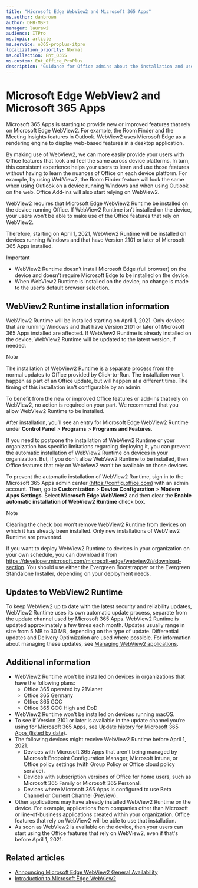```yaml
---
title: "Microsoft Edge WebView2 and Microsoft 365 Apps"
ms.author: danbrown
author: DHB-MSFT
manager: laurawi
audience: ITPro
ms.topic: article
ms.service: o365-proplus-itpro
localization_priority: Normal
ms.collection: Ent_O365
ms.custom: Ent_Office_ProPlus
description: "Guidance for Office admins about the installation and use of Microsoft Edge WebView2 on devices running Microsoft 365 Apps."
---
```


# Microsoft Edge WebView2 and Microsoft 365 Apps

Microsoft 365 Apps is starting to provide new or improved features that rely on Microsoft Edge WebView2. For example, the Room Finder and the Meeting Insights features in Outlook. WebView2 uses Microsoft Edge as a rendering engine to display web-based features in a desktop application.

By making use of WebView2, we can more easily provide your users with Office features that look and feel the same across device platforms. In turn, this consistent experience helps your users to learn and use those features without having to learn the nuances of Office on each device platform. For example, by using WebView2, the Room Finder feature will look the same when using Outlook on a device running Windows and when using Outlook on the web. Office Add-ins will also start relying on WebView2.

WebView2 requires that Microsoft Edge WebView2 Runtime be installed on the device running Office. If WebView2 Runtime isn’t installed on the device, your users won’t be able to make use of the Office features that rely on WebView2. 

Therefore, starting on April 1, 2021, WebView2 Runtime will be installed on devices running Windows and that have Version 2101 or later of Microsoft 365 Apps installed.

> [!IMPORTANT]
> - WebView2 Runtime doesn’t install Microsoft Edge (full browser) on the device and doesn’t require Microsoft Edge to be installed on the device.
> - When WebView2 Runtime is installed on the device, no change is made to the user’s default browser selection.

## WebView2 Runtime installation information

WebView2 Runtime will be installed starting on April 1, 2021. Only devices that are running Windows and that have Version 2101 or later of Microsoft 365 Apps installed are affected. If WebView2 Runtime is already installed on the device, WebView2 Runtime will be updated to the latest version, if needed.

> [!NOTE]
> The installation of WebView2 Runtime is a separate process from the normal updates to Office provided by Click-to-Run. The installation won't happen as part of an Office update, but will happen at a different time. The timing of this installation isn't configurable by an admin.

To benefit from the new or improved Office features or add-ins that rely on WebView2, no action is required on your part. We recommend that you allow WebView2 Runtime to be installed.

After installation, you’ll see an entry for Microsoft Edge WebView2 Runtime under **Control Panel** > **Programs** > **Programs and Features**.

If you need to postpone the installation of WebView2 Runtime or your organization has specific limitations regarding deploying it, you can prevent the automatic installation of WebView2 Runtime on devices in your organization. But, if you don't allow WebVew2 Runtime to be installed, then Office features that rely on WebView2 won't be available on those devices.

To prevent the automatic installation of WebView2 Runtime, sign in to the Microsoft 365 Apps admin center [(https://config.office.com)](https://config.office.com) with an admin account. Then, go to **Customization** > **Device Configuration** > **Modern Apps Settings**. Select **Microsoft Edge WebView2** and then clear the **Enable automatic installation of WebView2 Runtime** check box.

> [!NOTE]
> Clearing the check box won’t remove WebView2 Runtime from devices on which it has already been installed. Only new installations of WebView2 Runtime are prevented.

If you want to deploy WebView2 Runtime to devices in your organization on your own schedule, you can download it from https://developer.microsoft.com/microsoft-edge/webview2/#download-section. You should use either the Evergreen Bootstrapper or the Evergreen Standalone Installer, depending on your deployment needs.

## Updates to WebView2 Runtime

To keep WebView2 up to date with the latest security and reliability updates, WebView2 Runtime uses its own automatic update process, separate from the update channel used by Microsoft 365 Apps. WebView2 Runtime is updated approximately a few times each month. Updates usually range in size from 5 MB to 30 MB, depending on the type of update. Differential updates and Delivery Optimization are used where possible. For information about managing these updates, see [Managing WebView2 applications](https://docs.microsoft.com/microsoft-edge/webview2/concepts/enterprise).


## Additional information

- WebView2 Runtime won’t be installed on devices in organizations that have the following plans:
  - Office 365 operated by 21Vianet
  - Office 365 Germany
  - Office 365 GCC
  - Office 365 GCC High and DoD
- WebView2 Runtime won’t be installed on devices running macOS.
- To see if Version 2101 or later is available in the update channel you’re using for Microsoft 365 Apps, see [Update history for Microsoft 365 Apps (listed by date)](https://docs.microsoft.com/officeupdates/update-history-microsoft365-apps-by-date).
- The following devices might receive WebView2 Runtime before April 1, 2021.
  - Devices with Microsoft 365 Apps that aren't being managed by Microsoft Endpoint Configuration Manager, Microsoft Intune, or Office policy settings (with Group Policy or Office cloud policy service).
  - Devices with subscription versions of Office for home users, such as Microsoft 365 Family or Microsoft 365 Personal.
  - Devices where Microsoft 365 Apps is configured to use Beta Channel or Current Channel (Preview).
- Other applications may have already installed WebView2 Runtime on the device. For example, applications from companies other than Microsoft or line-of-business applications created within your organization. Office features that rely on WebView2 will be able to use that installation.
- As soon as WebView2 is available on the device, then your users can start using the Office features that rely on WebView2, even if that's before April 1, 2021.
 
## Related articles

- [Announcing Microsoft Edge WebView2 General Availability](https://blogs.windows.com/msedgedev/2020/10/19/edge-webview2-general-availability/)
- [Introduction to Microsoft Edge WebView2](https://docs.microsoft.com/microsoft-edge/webview2)
